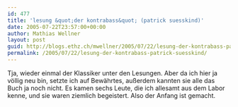 ```yaml
---
id: 477
title: 'lesung &quot;der kontrabass&quot; (patrick suesskind)'
date: 2005-07-22T23:57:00+00:00
author: Mathias Wellner
layout: post
guid: http://blogs.ethz.ch/mwellner/2005/07/22/lesung-der-kontrabass-patrick-suesskind/
permalink: /2005/07/22/lesung-der-kontrabass-patrick-suesskind/
---
```

Tja, wieder einmal der Klassiker unter den Lesungen. Aber da ich hier ja völlig neu bin, setzte ich auf Bewährtes, außerdem kannten sie alle das Buch ja noch nicht. Es kamen sechs Leute, die ich allesamt aus dem Labor kenne, und sie waren ziemlich begeistert. Also der Anfang ist gemacht.